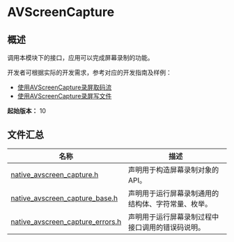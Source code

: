 # AVScreenCapture
<!--Kit: Media Kit-->
<!--Subsystem: Multimedia-->
<!--Owner: @zzs_911-->
<!--Designer: @stupig001-->
<!--Tester: @xdlinc-->
<!--Adviser: @zengyawen-->

## 概述

调用本模块下的接口，应用可以完成屏幕录制的功能。

开发者可根据实际的开发需求，参考对应的开发指南及样例：

- [使用AVScreenCapture录屏取码流](../../media/media/avscreencapture-c-basic-process.md)
- [使用AVScreenCapture录屏写文件](../../media/media/using-avscreencapture-for-file.md)

**起始版本：** 10

## 文件汇总

| 名称 | 描述 |
| -- | -- |
| [native_avscreen_capture.h](capi-native-avscreen-capture-h.md) | 声明用于构造屏幕录制对象的API。 |
| [native_avscreen_capture_base.h](capi-native-avscreen-capture-base-h.md) | 声明用于运行屏幕录制通用的结构体、字符常量、枚举。 |
| [native_avscreen_capture_errors.h](capi-native-avscreen-capture-errors-h.md) | 声明用于运行屏幕录制过程中接口调用的错误码说明。 |
